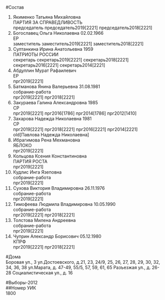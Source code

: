 #Состав  
1. Якименко Татьяна Михайловна  
    ПАРТИЯ ЗА СПРАВЕДЛИВОСТЬ  
    председатель председатель2019[2221] председатель2018[2221]  
2. Богославец Ольга Николаевна 02.02.1966  
    ЕР  
    заместитель заместитель2019[2221] заместитель2018[2221]  
3. Султанкина Ирина Анатольевна 1959  
    ПАТРИОТЫ РОССИИ  
    секретарь секретарь2019[2221] секретарь2018[2221] секретарь2016[2221] секретарь2014[2221]  
4. Абдуллин Мурат Рафаилевич  
    ЕР  
    прг2019[2221]  
5. Батманова Янина Валерьевна 31.08.1981  
    собрание-работа  
    прг2019[2221] прг2018[2221]  
6. Закураева Галина Александровна 1985  
    СР  
    прг2019[2221] прг2016[1786] прг2014[1786] прг2012[1410]  
7. Захарова Надежда Николаевна 1981  
    СР  
    прг2019[2221] прг2018[2221] прг2016[2221] прг2014[2221] old[Павлова Надежда Николаевна]  
8. Ибрагимова Рена Мехмановна  
    ЯБЛОКО  
    прг2019[2221]  
9. Кольцова Ксения Константиновна  
    ПАРТИЯ РОСТА  
    прг2019[2221]  
10. Кудлис Инга Язеповна  
    собрание-работа  
    прг2019[2221]  
11. Сухова Виктория Владимировна 26.11.1976  
    собрание-работа  
    прг2019[2221]  
12. Тимофеева Людмила Владимировна 10.05.1990  
    собрание-работа  
    прг2019[2221] прг2018[2221]  
13. Толстова Милена Андреевна  
    собрание-работа  
    прг2019[2221]  
14. Чуприн Александр Борисович 05.12.1980  
    КПРФ  
    прг2019[2221] прг2018[2221]  
  
#Дома  
Боровая ул., 3 ул.Достоевского, д.21, 23, 24/9, 25, 26, 27, 28, 29, 30, 32, 34, 36, 38 ул.Марата, д. 47-49, 55/5, 57, 59, 61, 65 Разъезжая ул., д. 26-28 Социалистическая ул., д. 16  
  
#Выборы-2012  
##Номер УИК  
1800  
